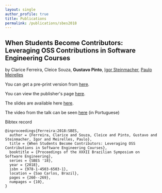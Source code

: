 ```yaml
---
layout: single
author_profile: true
title: Publications
permalink: /publications/sbes2018
---
```


## When Students Become Contributors: Leveraging OSS Contributions in Software Engineering Courses ####

by Clarice Ferreira, Cleice Souza, **Gustavo Pinto**, [Igor Steinmacher](http://igor.pro.br/), [Paulo Meirelles](https://scholar.google.com.br/citations?user=zvU_PlcAAAAJ&hl=en)

You can get a pre-print version from [here](http://gustavopinto.github.io/lost+found/sbes2018-edu.pdf).

You can view the publisher's page [here](https://dl.acm.org/citation.cfm?id=3266250).

The slides are available here [here](https://speakerdeck.com/gustavopinto/when-students-become-contributors-leveraging-oss-contributions-in-software-engineering-courses).

The video from the talk can be seen [here](https://youtu.be/Ii-x5BawlSg) (in Portuguese)


Bibtex record
```
@inproceedings{Ferreira:2018:SBES,
  author = {Ferreira, Clarice and Souza, Cleice and Pinto, Gustavo and Steinmacher, Igor and Meirelles, Paulo},
  title = {When Students Become Contributors: Leveraging OSS Contributions in Software Engineering Courses},
  booktitle = {Proceedings of the XXXII Brazilian Symposium on Software Engineering},
  series = {SBES '18},
  year = {2018},
  isbn = {978-1-4503-6503-1},
  location = {Sao Carlos, Brazil},
  pages = {260--269},
  numpages = {10},
}
```
